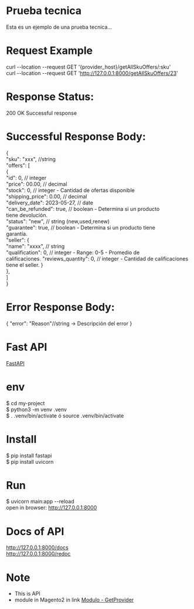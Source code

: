 # Prueba tecnica
Esta es un ejemplo de una prueba tecnica...
# Request Example
curl --location --request GET '{provider_host}/getAllSkuOffers/:sku'  
curl --location --request GET 'http://127.0.0.1:8000/getAllSkuOffers/23'


# Response Status:
200 OK Successful response  

# Successful Response Body:
{  
    "sku": "xxx", //string      
    "offers": [     
        {   
            "id": 0, // integer     
            "price": 00.00, // decimal      
            "stock": 0, // integer - Cantidad de ofertas disponible     
            "shipping_price": 0.00, // decimal      
            "delivery_date": 2023-05-27, // date    
            "can_be_refunded": true, // boolean - Determina si un producto      
            tiene devolución.   
            "status": "new", // string (new,used,renew)     
            "guarantee": true, // boolean - Determina si un producto tiene      
            garantía.   
            "seller": {     
                "name": "xxxx", // string       
                "qualification": 0, // integer - Range: 0-5 - Promedio de       
                calificaciones.
                "reviews_quantity": 0, // integer - Cantidad de calificaciones      
                tiene el seller.
            }   
        },      
    ]   
}   

# Error Response Body:

{
"error": "Reason"//string -> Descripción del error
}


# Fast API
[FastAPI](https://fastapi.tiangolo.com/)  

# env
$ cd my-project  
$ python3 -m venv .venv  
$ . .venv/bin/activate ó source .venv/bin/activate  

# Install
$ pip install fastapi  
$ pip install uvicorn  

# Run
$ uvicorn main:app --reload  
open in browser: http://127.0.0.1:8000  

# Docs of API
http://127.0.0.1:8000/docs  
http://127.0.0.1:8000/redoc  

# Note  
* This is API  
* module in Magento2 in link [Modulo - GetProvider](https://github.com/GNUXDAR/Actecnology/tree/main/GetProvider)